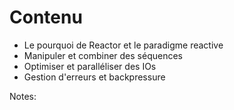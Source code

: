 <!-- .slide: -->

# Contenu

* Le pourquoi de Reactor et le paradigme reactive
* Manipuler et combiner des séquences
* Optimiser et paralléliser des IOs
* Gestion d'erreurs et backpressure

<!-- .element: class="list-fragment" -->

Notes: 
